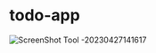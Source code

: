 # todo-app
![ScreenShot Tool -20230427141617](https://user-images.githubusercontent.com/101312630/234788051-c439efac-8ee5-4ce0-8b59-2b2a8d72957d.png)
